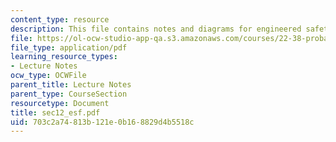 ```yaml
---
content_type: resource
description: This file contains notes and diagrams for engineered safety features.
file: https://ol-ocw-studio-app-qa.s3.amazonaws.com/courses/22-38-probability-and-its-applications-to-reliability-quality-control-and-risk-assessment-fall-2005/703c2a74813b121e0b168829d4b5518c_sec12_esf.pdf
file_type: application/pdf
learning_resource_types:
- Lecture Notes
ocw_type: OCWFile
parent_title: Lecture Notes
parent_type: CourseSection
resourcetype: Document
title: sec12_esf.pdf
uid: 703c2a74-813b-121e-0b16-8829d4b5518c
---
```

